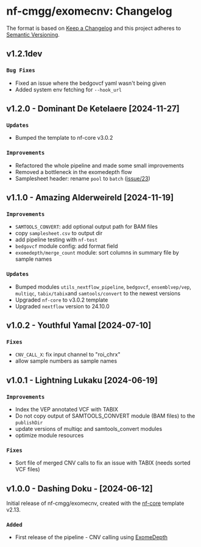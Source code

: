 # nf-cmgg/exomecnv: Changelog

The format is based on [Keep a Changelog](https://keepachangelog.com/en/1.0.0/)
and this project adheres to [Semantic Versioning](https://semver.org/spec/v2.0.0.html).

## v1.2.1dev

### `Bug Fixes`

- Fixed an issue where the bedgovcf yaml wasn't being given
- Added system env fetching for `--hook_url`

## v1.2.0 - Dominant De Ketelaere [2024-11-27]

### `Updates`

- Bumped the template to nf-core v3.0.2

### `Improvements`

- Refactored the whole pipeline and made some small improvements
- Removed a bottleneck in the exomedepth flow
- Samplesheet header: rename `pool` to `batch` ([issue/23](https://github.com/nf-cmgg/exomecnv/issues/23))

## v1.1.0 - Amazing Alderweireld [2024-11-19]

### `Improvements`

- `SAMTOOLS_CONVERT`: add optional output path for BAM files
- copy `samplesheet.csv` to output dir
- add pipeline testing with `nf-test`
- `bedgovcf` module config: add format field
- `exomedepth/merge_count` module: sort columns in summary file by sample names

### `Updates`

- Bumped modules `utils_nextflow_pipeline`, `bedgovcf`, `ensemblvep/vep`, `multiqc`, `tabix/tabix`and `samtools/convert` to the newest versions
- Upgraded `nf-core` to v3.0.2 template
- Upgraded `nextflow` version to 24.10.0

## v1.0.2 - Youthful Yamal [2024-07-10]

### `Fixes`

- `CNV_CALL_X`: fix input channel to "roi_chrx"
- allow sample numbers as sample names

## v1.0.1 - Lightning Lukaku [2024-06-19]

### `Improvements`

- Index the VEP annotated VCF with TABIX
- Do not copy output of SAMTOOLS_CONVERT module (BAM files) to the `publishDir`
- update versions of multiqc and samtools_convert modules
- optimize module resources

### `Fixes`

- Sort file of merged CNV calls to fix an issue with TABIX (needs sorted VCF files)

## v1.0.0 - Dashing Doku - [2024-06-12]

Initial release of nf-cmgg/exomecnv, created with the [nf-core](https://nf-co.re/) template v2.13.

### `Added`

- First release of the pipeline - CNV calling using [ExomeDepth](https://github.com/vplagnol/ExomeDepth)

